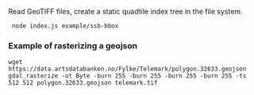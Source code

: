 Read GeoTIFF files, create a static quadtile index tree in the file system.

```
 node index.js example/ssb-bbox
```

### Example of rasterizing a geojson

```
wget https://data.artsdatabanken.no/Fylke/Telemark/polygon.32633.geojson
gdal_rasterize -ot Byte -burn 255 -burn 255 -burn 255 -burn 255 -ts 512 512 polygon.32633.geojson telemark.tif
```
